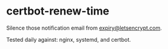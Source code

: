 # certbot-renew-time

Silence those notification email from expiry@letsencrypt.com.


Tested daily against:  nginx, systemd, and certbot.
